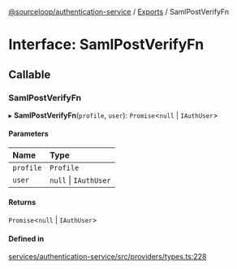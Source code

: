[@sourceloop/authentication-service](../README.md) / [Exports](../modules.md) / SamlPostVerifyFn

# Interface: SamlPostVerifyFn

## Callable

### SamlPostVerifyFn

▸ **SamlPostVerifyFn**(`profile`, `user`): `Promise`<``null`` \| `IAuthUser`\>

#### Parameters

| Name | Type |
| :------ | :------ |
| `profile` | `Profile` |
| `user` | ``null`` \| `IAuthUser` |

#### Returns

`Promise`<``null`` \| `IAuthUser`\>

#### Defined in

[services/authentication-service/src/providers/types.ts:228](https://github.com/sourcefuse/loopback4-microservice-catalog/blob/a84fe677/services/authentication-service/src/providers/types.ts#L228)
